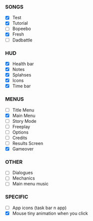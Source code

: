 ### SONGS

- [x] Test
- [x] Tutorial
- [ ] Bopeebo
- [x] Fresh
- [ ] Dadbattle

### HUD

- [x] Health bar
- [x] Notes
- [x] Splahses
- [x] Icons
- [x] Time bar

### MENUS

- [ ] Title Menu
- [x] Main Menu
- [ ] Story Mode
- [ ] Freeplay
- [ ] Options
- [ ] Credits
- [ ] Results Screen
- [x] Gameover

### OTHER

- [ ] Dialogues
- [ ] Mechanics
- [ ] Main menu music

### SPECIFIC

- [ ] App icons (task bar n app)
- [x] Mouse tiny animation when you click